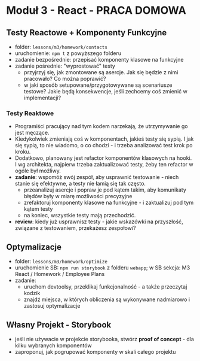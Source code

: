 # Moduł 3 - React - PRACA DOMOWA

## Testy Reactowe + Komponenty Funkcyjne

- folder: `lessons/m3/homework/contacts`
- uruchomienie: `npm t` z powyższego folderu
- zadanie bezpośrednie: przepisać komponenty klasowe na funkcyjne
- zadanie pośrednie: "wyprostować" testy
  - przyjrzyj się, jak zmontowane są asercje. Jak się będzie z nimi pracowało? Co można poprawić?
  - w jaki sposób setupowane/przygotowywane są scenariusze testowe? Jakie będą konsekwencje, jeśli zechcemy coś zmienić w implementacji?

### Testy Reaktowe

- Programiści pracujący nad tym kodem narzekają, że utrzymywanie go jest męczące.
- Kiedykolwiek zmieniają coś w komponentach, jakieś testy się sypią. I jak się sypią, to nie wiadomo, o co chodzi - i trzeba analizować test krok po kroku.
- Dodatkowo, planowany jest refactor komponentów klasowych na hooki. I wg architekta, najpierw trzeba zaktualizować testy, żeby ten refactor w ogóle był możliwy.
- **zadanie**: wspomóż swój zespół, aby usprawnić testowanie - niech stanie się efektywne, a testy nie łamią się tak często.
  - przeanalizuj asercje i popraw je pod kątem takim, aby komunikaty błędów były w miarę możliwości precyzyjne
  - zrefaktoruj komponenty klasowe na funkcyjne - i zaktualizuj pod tym kątem testy
  - na koniec, wszystkie testy mają przechodzić.
- **review**: kiedy już usprawnisz testy - jakie wskazówki na przyszłość, związane z testowaniem, przekażesz zespołowi?

## Optymalizacje

- folder: `lessons/m3/homework/optimize`
- uruchomienie SB: `npm run storybook` z folderu `webapp`; w SB sekcja: M3 React / Homework / Employee Plans
- zadanie:
  - uruchom devtoolsy, przeklikaj funkcjonalność - a także przeczytaj kodzik
  - znajdź miejsca, w których obliczenia są wykonywane nadmiarowo i zastosuj optymalizacje

## Własny Projekt - Storybook

- jeśli nie używacie w projekcie storybooka, stwórz **proof of concept** - dla kilku wybranych komponentów
- zaproponuj, jak pogrupować komponenty w skali całego projektu
